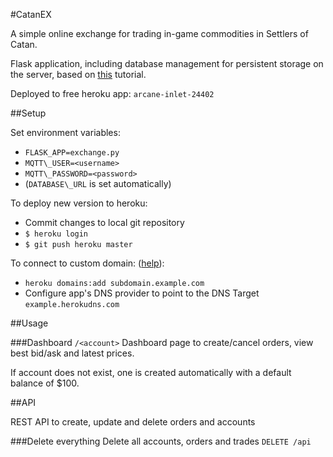 #CatanEX

A simple online exchange for trading in-game commodities in Settlers of Catan.

Flask application, including database management for persistent storage on the server, based on [this](https://blog.miguelgrinberg.com/post/the-flask-mega-tutorial-part-iv-database) tutorial.

Deployed to free heroku app: `arcane-inlet-24402`

##Setup

Set environment variables:
- `FLASK_APP=exchange.py`
- `MQTT\_USER=<username>`
- `MQTT\_PASSWORD=<password>`
- (`DATABASE\_URL` is set automatically)

To deploy new version to heroku:
- Commit changes to local git repository
- `$ heroku login`
- `$ git push heroku master`

To connect to custom domain: ([help](https://devcenter.heroku.com/articles/custom-domains)):
- `heroku domains:add subdomain.example.com`
- Configure app's DNS provider to point to the DNS Target `example.herokudns.com`


##Usage

###Dashboard
`/<account>`
Dashboard page to create/cancel orders, view best bid/ask and latest prices.

If account does not exist, one is created automatically with a default balance of $100.

##API

REST API to create, update and delete orders and accounts

###Delete everything
Delete all accounts, orders and trades
`DELETE /api`